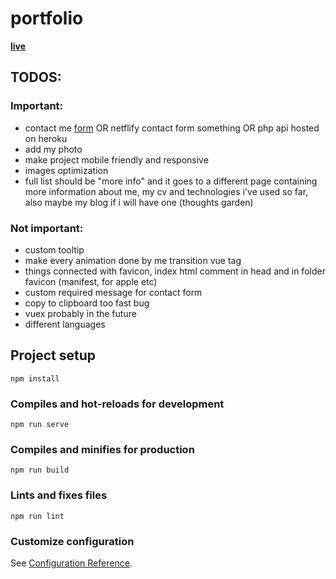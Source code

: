 # portfolio

**[live](https://maciejziemichod.github.io/portfolio/)**

## TODOS:

### Important:

- contact me [form](https://stackoverflow.com/questions/7381150/how-to-send-an-email-from-javascript) OR netflify contact form something OR php api hosted on heroku
- add my photo
- make project mobile friendly and responsive
- images optimization
- full list should be "more info" and it goes to a different page containing more information about me, my cv and technologies i've used so far, also maybe my blog if i will have one (thoughts garden)

### Not important:

- custom tooltip
- make every animation done by me transition vue tag
- things connected with favicon, index html comment in head and in folder favicon (manifest, for apple etc)
- custom required message for contact form
- copy to clipboard too fast bug
- vuex probably in the future
- different languages

## Project setup

```
npm install
```

### Compiles and hot-reloads for development

```
npm run serve
```

### Compiles and minifies for production

```
npm run build
```

### Lints and fixes files

```
npm run lint
```

### Customize configuration

See [Configuration Reference](https://cli.vuejs.org/config/).
